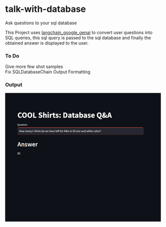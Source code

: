 # talk-with-database
Ask questions to your sql database

This Project uses <a href="https://python.langchain.com/docs/integrations/chat/google_generative_ai/" target="_blank">langchain_google_genai</a> to convert user questions into SQL queries, this sql query is passed to the sql database and finally the obtained answer is displayed to the user.

### To Do
Give more few shot samples  
Fix SQLDatabaseChain Output Formatting

### Output

![Output Image](assets/out1.png)
